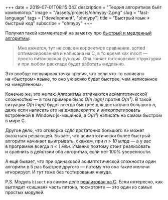+++
date = 2019-07-01T08:15:04Z
description = "Теория алгоритмов бьёт компилятор."
image = "/assets/projects/ohmypy-2.png"
slug = "fast-language"
tags = ["development", "ohmypy"]
title = "Быстрый язык ≠ быстрый код"
subscribe = "ohmypy"
+++

Получил такой комментарий на заметку про [быстрый и медленный алгоритмы](/sorted-puzzle/):

> Мне кажется, тут не совсем корректное сравнение. sorted оптимизированная и написана на С, в то время как insort — просто питоновская функция. Она гоняет питоновские структурки и при любом раскладе будет работать медленно.

Это вообще популярная точка зрения, что если что-то написано на «быстром» языке, то оно уж всяко будет быстрее, чем написанное на «медленном».

Конечно же, это не так. Алгоритмы отличаются асимптотической сложностью — в том примере было *O(n logn)* против *O(n²)*. В такой ситуации *O(n logn)* будет всегда быстрее для достаточно большого *n*, даже если написать его на джаваскрипте и интерпретировать встроенной в Windows js-машиной, а *O(n²)* написать на самом быстром в мире C.

Другое дело, что оговорка «для достаточно большого n» может оказаться решающей. Бывает, что асимптотически более быстрый алгоритм начинает выигрывать, скажем, при *n > 10 млрд* — а у вас в программе всегда *n < 1 млн*. Именно поэтому стоит реализовать и сравнить в действии оба алгоритма, если нет 100% уверенности.

А ещё бывает, что при одинаковой асимптотической сложности один алгоритм в 5 раз быстрее другого — потому что она такие мелочи игнорирует. И тут тоже без тестирования никуда.

P.S. Модуль <code>bisect</code> на самом деле [реализован на C](https://github.com/python/cpython/blob/3.7/Modules/_bisectmodule.c). Если интересно, как выглядит «сишная» часть питона, посмотрите — это один из самых простых модулей.
